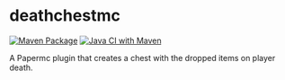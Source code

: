 # deathchestmc
[![Maven Package](https://github.com/blouflashdb/deathchestmc/actions/workflows/maven-publish.yml/badge.svg)](https://github.com/blouflashdb/deathchestmc/actions/workflows/maven-publish.yml)
[![Java CI with Maven](https://github.com/blouflashdb/deathchestmc/actions/workflows/maven.yml/badge.svg)](https://github.com/blouflashdb/deathchestmc/actions/workflows/maven.yml)

A Papermc plugin that creates a chest with the dropped items on player death.
